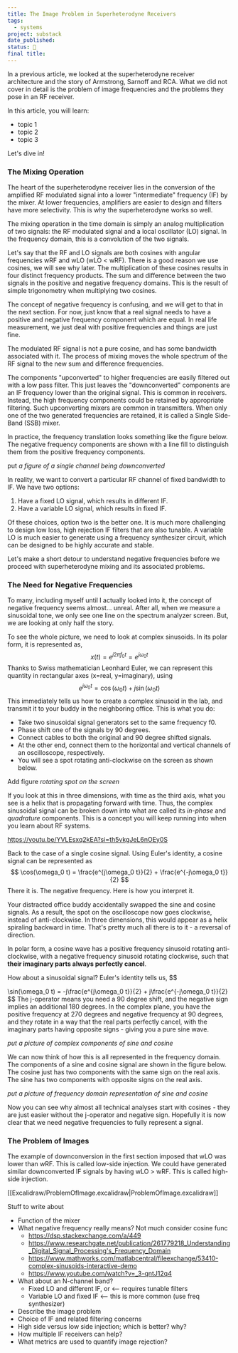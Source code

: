 ```yaml
---
title: The Image Problem in Superheterodyne Receivers
tags:
  - systems
project: substack
date_published: 
status: 🚧
final title:
---
```

In a previous article, we looked at the superheterodyne receiver architecture and the story of Armstrong, Sarnoff and RCA. What we did not cover in detail is the problem of image frequencies and the problems they pose in an RF receiver.

In this article, you will learn:
- topic 1
- topic 2
- topic 3

Let's dive in!

### The Mixing Operation

The heart of the superheterodyne receiver lies in the conversion of the amplified RF modulated signal into a lower "intermediate" frequency (IF) by the mixer. At lower frequencies, amplifiers are easier to design and filters have more selectivity. This is why the superheterodyne works so well.

The mixing operation in the time domain is simply an analog multiplication of two signals: the RF modulated signal and a local oscillator (LO) signal. In the frequency domain, this is a convolution of the two signals.

Let's say that the RF and LO signals are both cosines with angular frequencies wRF and wLO (wLO < wRF). There is a good reason we use cosines, we will see why later. The multiplication of these cosines results in four distinct frequency products. The sum and difference between the two signals in the positive and negative frequency domains. This is the result of simple trigonometry when multiplying two cosines.

The concept of negative frequency is confusing, and we will get to that in the next section. For now, just know that a real signal needs to have a positive and negative frequency component which are equal. In real life measurement, we just deal with positive frequencies and things are just fine.

The modulated RF signal is not a pure cosine, and has some bandwidth associated with it. The process of mixing moves the whole spectrum of the RF signal to the new sum and difference frequencies. 

The components "upconverted" to higher frequencies are easily filtered out with a low pass filter. This just leaves the "downconverted" components are an IF frequency lower than the original signal. This is common in receivers. Instead, the high frequency components could be retained by appropriate filtering. Such upconverting mixers are common in transmitters. When only one of the two generated frequencies are retained, it is called a Single Side-Band (SSB) mixer.

In practice, the frequency translation looks something like the figure below. The negative frequency components are shown with a line fill to distinguish them from the positive frequency components.

put *a figure of a single channel being downconverted*

In reality, we want to convert a particular RF channel of fixed bandwidth to IF. We have two options:
1. Have a fixed LO signal, which results in different IF.
2. Have a variable LO signal, which results in fixed IF.

Of these choices, option two is the better one. It is much more challenging to design low loss, high rejection IF filters that are also tunable. A variable LO is much easier to generate using a frequency synthesizer circuit, which can be designed to be highly accurate and stable.

Let's make a short detour to understand negative frequencies before we proceed with  superheterodyne mixing and its associated problems.
### The Need for Negative Frequencies

To many, including myself until I actually looked into it, the concept of negative frequency seems almost... unreal. After all, when we measure a sinusoidal tone, we only see one line on the spectrum analyzer screen. But, we are looking at only half the story.

To see the whole picture, we need to look at complex sinusoids. In its polar form, it is represented as,
$$
x(t) = e^{j2\pi f_0t} = e^{j\omega_0 t}
$$
Thanks to Swiss mathematician Leonhard Euler, we can represent this quantity in rectangular axes (x=real, y=imaginary), using
$$
e^{j\omega_0 t} = \cos(\omega_0 t) + j\sin(\omega_0 t)
$$
This immediately tells us how to create a complex sinusoid in the lab, and transmit it to your buddy in the neighboring office. This is what you do:
- Take two sinusoidal signal generators set to the same frequency f0.
- Phase shift one of the signals by 90 degrees.
- Connect cables to both the original and 90 degree shifted signals.
- At the other end, connect them to the horizontal and vertical channels of an oscilloscope, respectively.
- You will see a spot rotating anti-clockwise on the screen as shown below.

Add figure *rotating spot on the screen*

If you look at this in three dimensions, with time as the third axis, what you see is a helix that is propagating forward with time. Thus, the complex sinusoidal signal can be broken down into what are called its *in-phase* and *quadrature* components. This is a concept you will keep running into when you learn about RF systems.

https://youtu.be/YVLEsxq2kEA?si=th5vkgJeL6nOEy0S

Back to the case of a single cosine signal. Using Euler's identity, a cosine signal can be represented as
$$
\cos(\omega_0 t) = \frac{e^{j\omega_0 t}}{2} + \frac{e^{-j\omega_0 t}}{2}
$$
There it is. The negative frequency. Here is how you interpret it.

Your distracted office buddy accidentally swapped the sine and cosine signals. As a result, the spot on the oscilloscope now goes clockwise, instead of anti-clockwise. In three dimensions, this would appear as a helix spiraling backward in time. That's pretty much all there is to it - a reversal of direction.

In polar form, a cosine wave has a positive frequency sinusoid rotating anti-clockwise, with a negative frequency sinusoid rotating clockwise, such that **their imaginary parts always perfectly cancel**.

How about a sinusoidal signal? Euler's identity tells us,
$$

\sin(\omega_0 t) = -j\frac{e^{j\omega_0 t}}{2} + j\frac{e^{-j\omega_0 t}}{2}
$$
The j-operator means you need a 90 degree shift, and the negative sign implies an additional 180 degrees. In the complex plane, you have the positive frequency at 270 degrees and negative frequency at 90 degrees, and they rotate in a way that the real parts perfectly cancel, with the imaginary parts having opposite signs - giving you a pure sine wave.

*put a picture of complex components of sine and cosine*

We can now think of how this is all represented in the frequency domain. The components of a sine and cosine signal are shown in the figure below. The cosine just has two components with the same sign on the real axis. The sine has two components with opposite signs on the real axis. 

*put a picture of frequency domain representation of sine and cosine*

Now you can see why almost all technical analyses start with cosines - they are just easier without the j-operator and negative sign. Hopefully it is now clear that we need negative frequencies to fully represent a signal.
### The Problem of Images

The example of downconversion in the first section imposed that wLO was lower than wRF. This is called low-side injection. We could have generated similar downconverted IF signals by having wLO > wRF. This is called high-side injection.









[[Excalidraw/ProblemOfImage.excalidraw|ProblemOfImage.excalidraw]]

Stuff to write about
- Function of the mixer
- What negative frequency really means? Not much consider cosine func
	- https://dsp.stackexchange.com/a/449
	- https://www.researchgate.net/publication/261779218_Understanding_Digital_Signal_Processing's_Frequency_Domain
	- https://www.mathworks.com/matlabcentral/fileexchange/53410-complex-sinusoids-interactive-demo
	- https://www.youtube.com/watch?v=_3-qntJ12q4
- What about an N-channel band?
	- Fixed LO and different IF, or <-- requires tunable filters
	- Variable LO and fixed IF <-- this is more common (use freq synthesizer)
- Describe the image problem
- Choice of IF and related filtering concerns
- High side versus low side injection; which is better? why?
- How multiple IF receivers can help?
- What metrics are used to quantify image rejection?